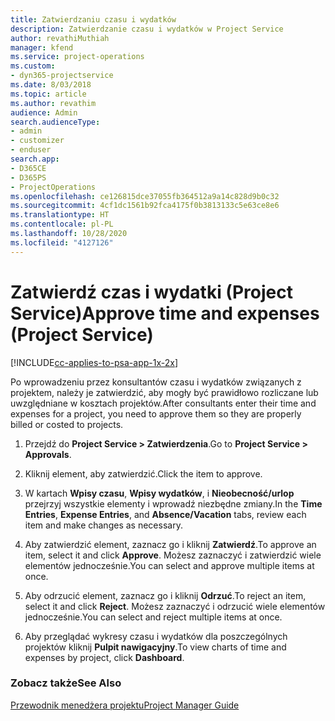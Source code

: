 ```yaml
---
title: Zatwierdzaniu czasu i wydatków
description: Zatwierdzanie czasu i wydatków w Project Service
author: revathiMuthiah
manager: kfend
ms.service: project-operations
ms.custom:
- dyn365-projectservice
ms.date: 8/03/2018
ms.topic: article
ms.author: revathim
audience: Admin
search.audienceType:
- admin
- customizer
- enduser
search.app:
- D365CE
- D365PS
- ProjectOperations
ms.openlocfilehash: ce126815dce37055fb364512a9a14c828d9b0c32
ms.sourcegitcommit: 4cf1dc1561b92fca4175f0b3813133c5e63ce8e6
ms.translationtype: HT
ms.contentlocale: pl-PL
ms.lasthandoff: 10/28/2020
ms.locfileid: "4127126"
---
```

# <a name="approve-time-and-expenses-project-service"></a><span data-ttu-id="3d8fb-103">Zatwierdź czas i wydatki (Project Service)</span><span class="sxs-lookup"><span data-stu-id="3d8fb-103">Approve time and expenses (Project Service)</span></span>

[!INCLUDE[cc-applies-to-psa-app-1x-2x](../includes/cc-applies-to-psa-app-1x-2x.md)]

<span data-ttu-id="3d8fb-104">Po wprowadzeniu przez konsultantów czasu i wydatków związanych z projektem, należy je zatwierdzić, aby mogły być prawidłowo rozliczane lub uwzględniane w kosztach projektów.</span><span class="sxs-lookup"><span data-stu-id="3d8fb-104">After consultants enter their time and expenses for a project, you need to approve them so they are properly billed or costed to projects.</span></span>  
  
1.  <span data-ttu-id="3d8fb-105">Przejdź do **Project Service > Zatwierdzenia**.</span><span class="sxs-lookup"><span data-stu-id="3d8fb-105">Go to **Project Service > Approvals**.</span></span>  
  
2.  <span data-ttu-id="3d8fb-106">Kliknij element, aby zatwierdzić.</span><span class="sxs-lookup"><span data-stu-id="3d8fb-106">Click the item to approve.</span></span>  
  
3.  <span data-ttu-id="3d8fb-107">W kartach **Wpisy czasu**, **Wpisy wydatków**, i **Nieobecność/urlop** przejrzyj wszystkie elementy i wprowadź niezbędne zmiany.</span><span class="sxs-lookup"><span data-stu-id="3d8fb-107">In the **Time Entries**, **Expense Entries**, and **Absence/Vacation** tabs, review each item and make changes as necessary.</span></span>  
  
4.  <span data-ttu-id="3d8fb-108">Aby zatwierdzić element, zaznacz go i kliknij **Zatwierdź**.</span><span class="sxs-lookup"><span data-stu-id="3d8fb-108">To approve an item, select it and click **Approve**.</span></span> <span data-ttu-id="3d8fb-109">Możesz zaznaczyć i zatwierdzić wiele elementów jednocześnie.</span><span class="sxs-lookup"><span data-stu-id="3d8fb-109">You can select and approve multiple items at once.</span></span>  
  
5.  <span data-ttu-id="3d8fb-110">Aby odrzucić element, zaznacz go i kliknij **Odrzuć**.</span><span class="sxs-lookup"><span data-stu-id="3d8fb-110">To reject an item, select it and click **Reject**.</span></span> <span data-ttu-id="3d8fb-111">Możesz zaznaczyć i odrzucić wiele elementów jednocześnie.</span><span class="sxs-lookup"><span data-stu-id="3d8fb-111">You can select and reject multiple items at once.</span></span>  
  
6.  <span data-ttu-id="3d8fb-112">Aby przeglądać wykresy czasu i wydatków dla poszczególnych projektów kliknij **Pulpit nawigacyjny**.</span><span class="sxs-lookup"><span data-stu-id="3d8fb-112">To view charts of time and expenses by project, click **Dashboard**.</span></span>  
  
### <a name="see-also"></a><span data-ttu-id="3d8fb-113">Zobacz także</span><span class="sxs-lookup"><span data-stu-id="3d8fb-113">See Also</span></span>  
 [<span data-ttu-id="3d8fb-114">Przewodnik menedżera projektu</span><span class="sxs-lookup"><span data-stu-id="3d8fb-114">Project Manager Guide</span></span>](../psa/project-manager-guide.md)
